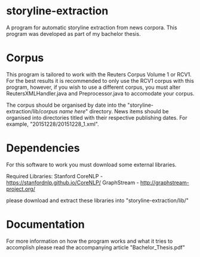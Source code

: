 # storyline-extraction
A program for automatic storyline extraction from news corpora.
This program was developed as part of my bachelor thesis.

# Corpus
This program is tailored to work with the Reuters Corpus Volume 1 or RCV1. For the best results it is recommended to only use the RCV1 corpus with this program, however, if you wish to use a different corpus, you must alter ReutersXMLHandler.java and Preprocessor.java to  accomodate your corpus.

The corpus should be organised by date into the "storyline-extraction/lib/*corpus name here*" directory. News items should be organised into directories titled with their respective publishing dates. For example, "20151228/20151228_1.xml".

# Dependencies
For this software to work you must download some external libraries.

Required Libraries:
Stanford CoreNLP - https://stanfordnlp.github.io/CoreNLP/
GraphStream - http://graphstream-project.org/

please download and extract these libraries into "storyline-extraction/lib/"

# Documentation
For more information on how the program works and what it tries to accomplish please read the accompanying article "Bachelor_Thesis.pdf"
